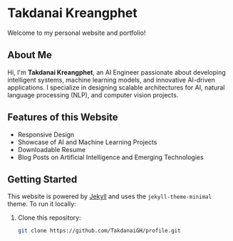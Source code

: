 # Takdanai Kreangphet

Welcome to my personal website and portfolio! 

## About Me
Hi, I'm **Takdanai Kreangphet**, an AI Engineer passionate about developing intelligent systems, machine learning models, and innovative AI-driven applications. I specialize in designing scalable architectures for AI, natural language processing (NLP), and computer vision projects.

## Features of this Website
- Responsive Design
- Showcase of AI and Machine Learning Projects
- Downloadable Resume
- Blog Posts on Artificial Intelligence and Emerging Technologies

## Getting Started
This website is powered by [Jekyll](https://jekyllrb.com/) and uses the `jekyll-theme-minimal` theme. To run it locally:
1. Clone this repository:
   ```bash
   git clone https://github.com/TakdanaiGH/profile.git
